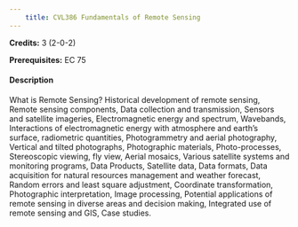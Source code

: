 ```yaml
---
    title: CVL386 Fundamentals of Remote Sensing
---
```

**Credits:** 3 (2-0-2)



**Prerequisites:** EC 75

#### Description 
What is Remote Sensing? Historical development of remote sensing, Remote sensing components, Data collection and transmission, Sensors and satellite imageries, Electromagnetic energy and spectrum, Wavebands, Interactions of electromagnetic energy with atmosphere and earth’s surface, radiometric quantities, Photogrammetry and aerial photography, Vertical and tilted photographs, Photographic materials, Photo-processes, Stereoscopic viewing, fly view, Aerial mosaics, Various satellite systems and monitoring programs, Data Products, Satellite data, Data formats, Data acquisition for natural resources management and weather forecast, Random errors and least square adjustment, Coordinate transformation, Photographic interpretation, Image processing, Potential applications of remote sensing in diverse areas and decision making, Integrated use of remote sensing and GIS, Case studies.